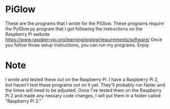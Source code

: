 # PiGlow
These are the programs that I wrote for the PiGlow.
These programs require the PyGlow.py program that I got following the instructions on the Raspberry Pi website
https://www.raspberrypi.org/learning/piglow/requirements/software/
Once you follow those setup instructions, you can run my programs.  Enjoy.

# Note
I wrote and tested these out on the Raspberry Pi. I have a Raspberry Pi 2, but haven't test these programs out on it yet. They'll probably run faster and the times will need to be adjusted. Once I've tested them on the Raspberry Pi 2 and made any nessary code changes, I will put them in a folder called "Raspberry Pi 2." 
